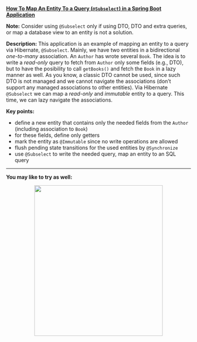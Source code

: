 **[How To Map An Entity To a Query (`@Subselect`) in a Spring Boot Application](https://github.com/AnghelLeonard/Hibernate-SpringBoot/tree/master/HibernateSpringBootDtoSubselect)**
 
**Note:** Consider using `@Subselect` only if using DTO, DTO and extra queries, or map a database view to an entity is not a solution.

**Description:** This application is an example of mapping an entity to a query via Hibernate, `@Subselect`. Mainly, we have two entities in a bidirectional *one-to-many* association. An `Author` has wrote several `Book`. The idea is to write a *read-only* query to fetch from `Author` only some fields (e.g., DTO), but to have the posibility to call `getBooks()` and fetch the `Book` in a lazy manner as well. As you know, a classic DTO cannot be used, since such DTO is not managed and we cannot navigate the associations (don’t support any managed associations to other entities). Via Hibernate `@Subselect` we can map a *read-only* and *immutable* entity to a query. This time, we can lazy navigate the associations. 

**Key points:**
- define a new entity that contains only the needed fields from the `Author` (including association to `Book`)
- for these fields, define only getters
- mark the entity as `@Immutable` since no write operations are allowed
- flush pending state transitions for the used entities by `@Synchronize`
- use `@Subselect` to write the needed query, map an entity to an SQL query

-------------------------------

**You may like to try as well:**
<a href="https://leanpub.com/java-persistence-performance-illustrated-guide"><p align="center"><img src="https://github.com/AnghelLeonard/Hibernate-SpringBoot/blob/master/Java%20Persistence%20Performance%20Illustrated%20Guide.jpg" height="410" width="350"/></p></a>
